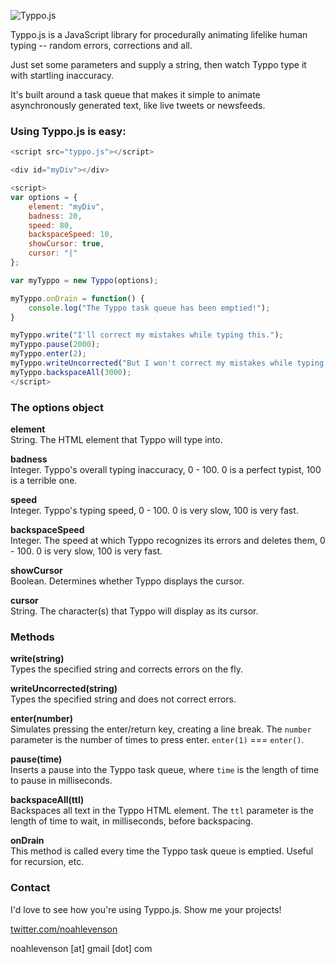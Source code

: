 ![Typpo.js](https://raw.githubusercontent.com/noahlevenson/typpo.js/master/typpo.gif")

Typpo.js is a JavaScript library for procedurally animating lifelike human typing -- random errors, corrections and all.

Just set some parameters and supply a string, then watch Typpo type it with startling inaccuracy.

It's built around a task queue that makes it simple to animate asynchronously generated text, like live tweets or newsfeeds.

### Using Typpo.js is easy:

~~~ javascript
<script src="typpo.js"></script>

<div id="myDiv"></div>

<script>
var options = {
    element: "myDiv", 
    badness: 20, 
    speed: 80, 
    backspaceSpeed: 10, 
    showCursor: true, 
    cursor: "|"
};

var myTyppo = new Typpo(options);

myTyppo.onDrain = function() {
    console.log("The Typpo task queue has been emptied!");
}

myTyppo.write("I'll correct my mistakes while typing this.");
myTyppo.pause(2000);
myTyppo.enter(2);
myTyppo.writeUncorrected("But I won't correct my mistakes while typing this.")
myTyppo.backspaceAll(3000);
</script>
~~~


### The options object
**element**<br>
String. The HTML element that Typpo will type into.

**badness**<br>
Integer. Typpo's overall typing inaccuracy, 0 - 100. 0 is a perfect typist, 100 is a terrible one.

**speed**<br>
Integer. Typpo's typing speed, 0 - 100. 0 is very slow, 100 is very fast.

**backspaceSpeed**<br>
Integer. The speed at which Typpo recognizes its errors and deletes them, 0 - 100. 0 is very slow, 100 is very fast.

**showCursor**<br>
Boolean. Determines whether Typpo displays the cursor.

**cursor**<br>
String. The character(s) that Typpo will display as its cursor.


### Methods
**write(string)**<br>
Types the specified string and corrects errors on the fly.

**writeUncorrected(string)**<br>
Types the specified string and does not correct errors.

**enter(number)**<br>
Simulates pressing the enter/return key, creating a line break. The `number` parameter is the number of times to press enter. `enter(1)` === `enter()`.

**pause(time)**<br>
Inserts a pause into the Typpo task queue, where `time` is the length of time to pause in milliseconds.

**backspaceAll(ttl)**<br>
Backspaces all text in the Typpo HTML element. The `ttl` parameter is the length of time to wait, in milliseconds, before backspacing.

**onDrain**<br>
This method is called every time the Typpo task queue is emptied. Useful for recursion, etc.


### Contact
I'd love to see how you're using Typpo.js. Show me your projects!

[twitter.com/noahlevenson](http://www.twitter.com/noahlevenson)

noahlevenson [at] gmail [dot] com
